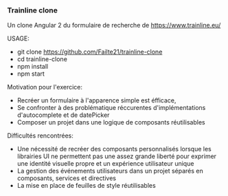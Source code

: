  ### Trainline clone
 
 Un clone Angular 2 du formulaire de recherche de https://www.trainline.eu/
 
 USAGE:
  * git clone https://github.com/Failte21/trainline-clone
  * cd trainline-clone
  * npm install
  * npm start
  
Motivation pour l'exercice:
  * Recréer un formulaire à l'apparence simple est éfficace, 
  * Se confronter à des problématique réccurentes d'implémentations d'autocomplete et de datePicker
  * Composer un projet dans une logique de composants réutilisables
  
Difficultés rencontrées:
  * Une nécessité de recréer des composants personnalisés lorsque les librairies UI ne permettent pas une assez grande liberté     pour exprimer une identité visuelle propre et un expérience utilisateur unique
  * La gestion des événements utilisateurs dans un projet séparés en composants, services et directives
  * La mise en place de feuilles de style réutilisables
